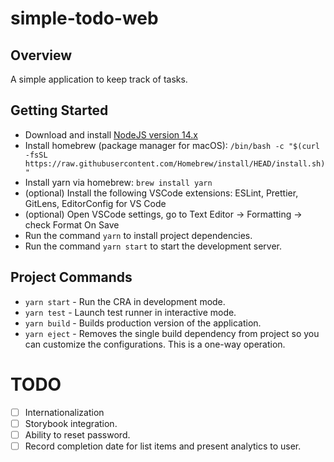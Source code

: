 # simple-todo-web

## Overview

A simple application to keep track of tasks.

## Getting Started

- Download and install [NodeJS version 14.x](https://nodejs.org/en/download/)
- Install homebrew (package manager for macOS): `/bin/bash -c "$(curl -fsSL https://raw.githubusercontent.com/Homebrew/install/HEAD/install.sh)"`
- Install yarn via homebrew: `brew install yarn`
- (optional) Install the following VSCode extensions: ESLint, Prettier, GitLens, EditorConfig for VS Code
- (optional) Open VSCode settings, go to Text Editor -> Formatting -> check Format On Save
- Run the command `yarn` to install project dependencies.
- Run the command `yarn start` to start the development server.

## Project Commands

- `yarn start` - Run the CRA in development mode.
- `yarn test` - Launch test runner in interactive mode.
- `yarn build` - Builds production version of the application.
- `yarn eject` - Removes the single build dependency from project so you can customize the configurations. This is a one-way operation.

# TODO

- [ ] Internationalization
- [ ] Storybook integration.
- [ ] Ability to reset password.
- [ ] Record completion date for list items and present analytics to user.
